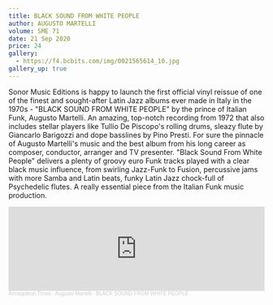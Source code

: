 ```yaml
---
title: BLACK SOUND FROM WHITE PEOPLE
author: AUGUSTO MARTELLI
volume: SME 71
date: 21 Sep 2020
price: 24
gallery:
  - https://f4.bcbits.com/img/0021565614_10.jpg
gallery_up: true
---
```


Sonor Music Editions is happy to launch the first official vinyl reissue of one of the finest and sought-after Latin Jazz albums ever made in Italy in the 1970s - "BLACK SOUND FROM WHITE PEOPLE" by the prince of Italian Funk, Augusto Martelli.
An amazing, top-notch recording from 1972 that also includes stellar players like Tullio De Piscopo's rolling drums, sleazy flute by Giancarlo Barigozzi and dope basslines by Pino Presti. For sure the pinnacle of Augusto Martelli's music and the best album from his long career as composer, conductor, arranger and TV presenter. "Black Sound From White People" delivers a plenty of groovy euro Funk tracks played with a clear black music influence, from swirling Jazz-Funk to Fusion, percussive jams with more Samba and Latin beats, funky Latin Jazz chock-full of Psychedelic flutes. A really essential piece from the Italian Funk music production.

<iframe width="100%" height="166" scrolling="no" frameborder="no" allow="autoplay" src="https://w.soundcloud.com/player/?url=https%3A//api.soundcloud.com/tracks/890390917&color=%23604c44&auto_play=false&hide_related=true&show_comments=false&show_user=true&show_reposts=false&show_teaser=false"></iframe><div style="font-size: 10px; color: #cccccc;line-break: anywhere;word-break: normal;overflow: hidden;white-space: nowrap;text-overflow: ellipsis; font-family: Interstate,Lucida Grande,Lucida Sans Unicode,Lucida Sans,Garuda,Verdana,Tahoma,sans-serif;font-weight: 100;"><a href="https://soundcloud.com/armagideon-times" title="Armagideon Times" target="_blank" style="color: #cccccc; text-decoration: none;">Armagideon Times</a> · <a href="https://soundcloud.com/armagideon-times/augusto-martelli-black-sound-from-white-people" title="Augusto Martelli - BLACK SOUND FROM WHITE PEOPLE" target="_blank" style="color: #cccccc; text-decoration: none;">Augusto Martelli - BLACK SOUND FROM WHITE PEOPLE</a></div>
